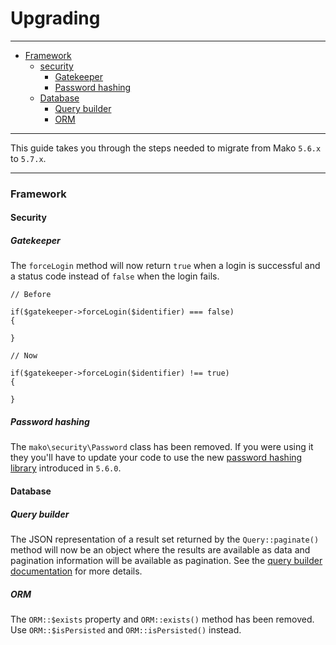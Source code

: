 # Upgrading

--------------------------------------------------------

* [Framework](#framework)
	- [security](#framework:security)
		- [Gatekeeper](#framework:security:gatekeeper)
		- [Password hashing](#framework:security:password_hashing)
	- [Database](#framework:database)
		- [Query builder](#framework:database:query_builder)
		- [ORM](#framework:database:orm)

--------------------------------------------------------

This guide takes you through the steps needed to migrate from Mako `5.6.x` to `5.7.x`.

--------------------------------------------------------

### Framework

<a id="framework"></a>

#### Security

<a id="framework:security"></a>

##### Gatekeeper

<a id="framework:security:gatekeeper"></a>

The `forceLogin` method will now return `true` when a login is successful and a status code instead of `false` when the login fails.

```
// Before

if($gatekeeper->forceLogin($identifier) === false)
{

}

// Now

if($gatekeeper->forceLogin($identifier) !== true)
{

}
```

##### Password hashing

<a id="framework:security:password_hashing"></a>

The `mako\security\Password` class has been removed. If you were using it they you'll have to update your code to use the new [password hashing library](:base_url:/docs/:version:/security:password-hashing) introduced in `5.6.0`.

#### Database

<a id="framework:database"></a>

##### Query builder

<a id="framework:database:query_builder"></a>

The JSON representation of a result set returned by the `Query::paginate()` method will now be an object where the results are available as data and pagination information will be available as pagination. See the [query builder documentation](databases-sql:query-builder#array_and_json_representations) for more details.

##### ORM

<a id="framework:database:orm"></a>

The `ORM::$exists` property and `ORM::exists()` method has been removed. Use `ORM::$isPersisted` and `ORM::isPersisted()` instead.
